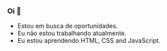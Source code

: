 ### Oi 👋


- Estou em busca de oportunidades.
- Eu não estou trabalhando atualmente.
- Eu estou aprendendo HTML, CSS and JavaScript.
